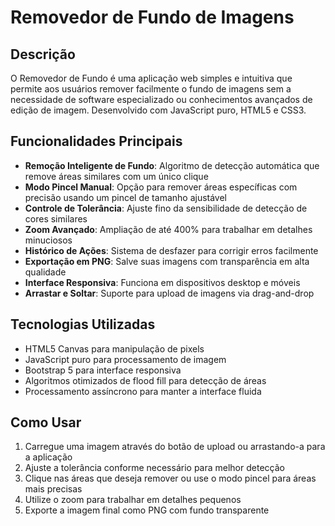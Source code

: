 

# Removedor de Fundo de Imagens

## Descrição

O Removedor de Fundo é uma aplicação web simples e intuitiva que permite aos usuários remover facilmente o fundo de imagens sem a necessidade de software especializado ou conhecimentos avançados de edição de imagem. Desenvolvido com JavaScript puro, HTML5 e CSS3.

## Funcionalidades Principais

- **Remoção Inteligente de Fundo**: Algoritmo de detecção automática que remove áreas similares com um único clique
- **Modo Pincel Manual**: Opção para remover áreas específicas com precisão usando um pincel de tamanho ajustável
- **Controle de Tolerância**: Ajuste fino da sensibilidade de detecção de cores similares
- **Zoom Avançado**: Ampliação de até 400% para trabalhar em detalhes minuciosos
- **Histórico de Ações**: Sistema de desfazer para corrigir erros facilmente
- **Exportação em PNG**: Salve suas imagens com transparência em alta qualidade
- **Interface Responsiva**: Funciona em dispositivos desktop e móveis
- **Arrastar e Soltar**: Suporte para upload de imagens via drag-and-drop

## Tecnologias Utilizadas

- HTML5 Canvas para manipulação de pixels
- JavaScript puro para processamento de imagem
- Bootstrap 5 para interface responsiva
- Algoritmos otimizados de flood fill para detecção de áreas
- Processamento assíncrono para manter a interface fluida

## Como Usar

1. Carregue uma imagem através do botão de upload ou arrastando-a para a aplicação
2. Ajuste a tolerância conforme necessário para melhor detecção
3. Clique nas áreas que deseja remover ou use o modo pincel para áreas mais precisas
4. Utilize o zoom para trabalhar em detalhes pequenos
5. Exporte a imagem final como PNG com fundo transparente


